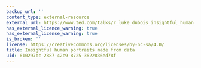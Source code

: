 ```yaml
---
backup_url: ''
content_type: external-resource
external_url: https://www.ted.com/talks/r_luke_dubois_insightful_human_portraits_made_from_data
has_external_licence_warning: true
has_external_license_warning: true
is_broken: ''
license: https://creativecommons.org/licenses/by-nc-sa/4.0/
title: Insightful human portraits made from data
uid: 610297bc-2887-42c9-8725-3622836ed78f
---
```

